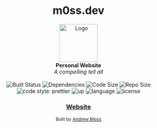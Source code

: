 <h1 align="center">m0ss.dev</h1>

<div align="center">
  <img src="https://ggantstorage.blob.core.windows.net/images/martini.svg" alt="Logo" width="100" height="100"/>
</div>
<div align="center">
  <strong>Personal Website</strong>
</div>
<div align="center">
  <i>A compelling tell all</i>
</div>

<br />

<div align="center">
  <!--CircleCI Build -->
  <a>
    <img src="https://img.shields.io/circleci/build/github/agmoss/m0ss/master" alt="Built Status">
  </a>
  <!-- Dependencies -->
  <a>
    <img src="https://img.shields.io/david/agmoss/m0ss" alt="Dependencies" />
  </a>
  <!-- Size -->
  <a>
    <img src="https://img.shields.io/github/languages/code-size/agmoss/m0ss" alt="Code Size" />
  </a>
    <!-- Repo Size -->
  <a>
    <img src="https://img.shields.io/github/repo-size/agmoss/m0ss" alt="Repo Size" />
  </a>
  <!-- Style -->
  <a>
    <img alt="code style: prettier" src="https://img.shields.io/badge/code_style-prettier-ff69b4.svg?style=flat-square">
  </a>
    <!-- Up -->
  <a>
    <img alt="up" src="https://img.shields.io/website?down_color=lightgrey&down_message=offline&up_color=blue&up_message=online&url=https%3A%2F%2Fm0ss.dev%2F">
  </a>
  <!-- Language -->
  <a>
    <img alt="language" src="https://img.shields.io/github/languages/top/agmoss/m0ss">
  </a>
    <!-- License -->
  <a>
    <img alt="license" src="https://img.shields.io/github/license/agmoss/m0ss">
  </a>
</div>

<div align="center">
  <h3>
    <a href="https://m0ss.dev/">
      Website
    </a>
  </h3>
</div>

<div align="center">
  <sub>Built by
  <a href="https://github.com/agmoss">Andrew Moss</a>
</div>
